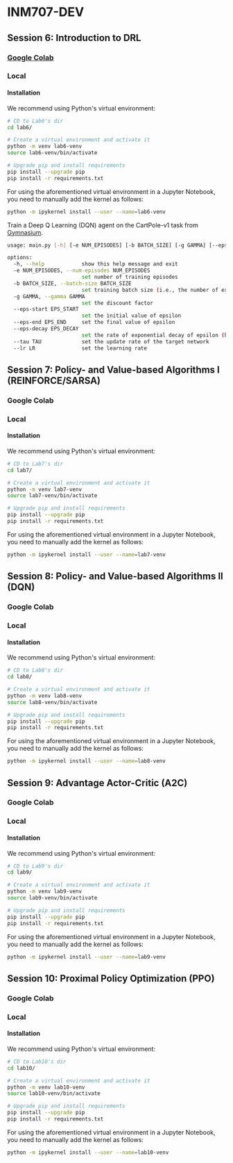 # INM707-DEV



## Session 6: Introduction to DRL

### [Google Colab](https://colab.research.google.com/drive/142SLDs2LuuYQP50B3naQsrMDgy0e09Ps?usp=sharing)

### Local

#### Installation

We recommend using Python's virtual environment:

```bash
# CD to Lab6's dir
cd lab6/

# Create a virtual environment and activate it
python -m venv lab6-venv
source lab6-venv/bin/activate

# Upgrade pip and install requirements
pip install --upgrade pip
pip install -r requirements.txt
```

For using the aforementioned virtual environment in a Jupyter Notebook, you need to manually add the kernel as follows:

```bash
python -m ipykernel install --user --name=lab6-venv
```



Train a Deep Q Learning (DQN) agent on the CartPole-v1 task from [Gymnasium](https://gymnasium.farama.org).

```bash
usage: main.py [-h] [-e NUM_EPISODES] [-b BATCH_SIZE] [-g GAMMA] [--eps-start EPS_START] [--eps-end EPS_END] [--eps-decay EPS_DECAY] [--tau TAU] [--lr LR]

options:
  -h, --help            show this help message and exit
  -e NUM_EPISODES, --num-episodes NUM_EPISODES
                        set number of training episodes
  -b BATCH_SIZE, --batch-size BATCH_SIZE
                        set training batch size (i.e., the number of experiences sampled from the replay memory)
  -g GAMMA, --gamma GAMMA
                        set the discount factor
  --eps-start EPS_START
                        set the initial value of epsilon
  --eps-end EPS_END     set the final value of epsilon
  --eps-decay EPS_DECAY
                        set the rate of exponential decay of epsilon (higher meaning a slower decay)
  --tau TAU             set the update rate of the target network
  --lr LR               set the learning rate
```





## Session 7: Policy- and Value-based Algorithms I (REINFORCE/SARSA)

### Google Colab

### Local

#### Installation

We recommend using Python's virtual environment:

```bash
# CD to Lab7's dir
cd lab7/

# Create a virtual environment and activate it
python -m venv lab7-venv
source lab7-venv/bin/activate

# Upgrade pip and install requirements
pip install --upgrade pip
pip install -r requirements.txt
```

For using the aforementioned virtual environment in a Jupyter Notebook, you need to manually add the kernel as follows:

```bash
python -m ipykernel install --user --name=lab7-venv
```





## Session 8: Policy- and Value-based Algorithms II (DQN)

### Google Colab

### Local

#### Installation

We recommend using Python's virtual environment:

```bash
# CD to Lab8's dir
cd lab8/

# Create a virtual environment and activate it
python -m venv lab8-venv
source lab8-venv/bin/activate

# Upgrade pip and install requirements
pip install --upgrade pip
pip install -r requirements.txt
```

For using the aforementioned virtual environment in a Jupyter Notebook, you need to manually add the kernel as follows:

```bash
python -m ipykernel install --user --name=lab8-venv
```





## Session 9: Advantage Actor-Critic (A2C)

### Google Colab

### Local

#### Installation

We recommend using Python's virtual environment:

```bash
# CD to Lab9's dir
cd lab9/

# Create a virtual environment and activate it
python -m venv lab9-venv
source lab9-venv/bin/activate

# Upgrade pip and install requirements
pip install --upgrade pip
pip install -r requirements.txt
```

For using the aforementioned virtual environment in a Jupyter Notebook, you need to manually add the kernel as follows:

```bash
python -m ipykernel install --user --name=lab9-venv
```





## Session 10: Proximal Policy Optimization (PPO)

### Google Colab

### Local

#### Installation

We recommend using Python's virtual environment:

```bash
# CD to Lab10's dir
cd lab10/

# Create a virtual environment and activate it
python -m venv lab10-venv
source lab10-venv/bin/activate

# Upgrade pip and install requirements
pip install --upgrade pip
pip install -r requirements.txt
```

For using the aforementioned virtual environment in a Jupyter Notebook, you need to manually add the kernel as follows:

```bash
python -m ipykernel install --user --name=lab10-venv
```